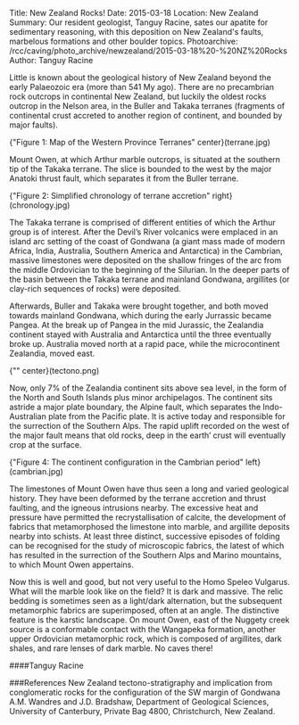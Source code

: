Title: New Zealand Rocks!
Date: 2015-03-18
Location: New Zealand
Summary: Our resident geologist, Tanguy Racine, sates our apatite for sedimentary reasoning, with this deposition on New Zealand's faults, marbelous formations and other boulder topics.
Photoarchive: /rcc/caving/photo_archive/newzealand/2015-03-18%20-%20NZ%20Rocks
Author: Tanguy Racine

Little is known about the geological history of New Zealand beyond the early Palaeozoic era (more than 541 My ago).  There are no precambrian rock outcrops in continental New Zealand, but luckily the oldest rocks outcrop in the Nelson area, in the Buller and Takaka terranes (fragments of continental crust accreted to another region of continent, and bounded by major faults).

{"Figure 1: Map of the Western Province Terranes" center}(terrane.jpg)

Mount Owen, at which Arthur marble outcrops, is situated at the southern tip of the Takaka terrane. The slice is bounded to the west by the major Anatoki thrust fault, which separates it from the Buller terrane.

{"Figure 2: Simplified chronology of terrane accretion" right}(chronology.jpg)

The Takaka terrane is comprised of different entities of which the Arthur group is of interest. After the Devil’s River volcanics were emplaced  in an island arc setting of the coast of Gondwana (a giant mass made of modern Africa, India, Australia, Southern America and Antarctica) in the Cambrian, massive limestones were deposited on the shallow fringes of the arc from the middle Ordovician to the beginning of the Silurian. In the deeper parts of the basin between the Takaka terrane and mainland Gondwana, argillites (or clay-rich sequences of rocks) were deposited.

Afterwards, Buller and Takaka were brought together, and both moved towards mainland Gondwana, which during the early Jurrassic became Pangea. At the break up of Pangea in the mid Jurassic, the Zealandia continent stayed with Australia and Antarctica until the three eventually broke up. Australia moved north at a rapid pace, while the microcontinent Zealandia, moved east.

{"" center}(tectono.png)

Now, only 7% of the Zealandia continent sits above sea level, in the form of the North and South Islands plus minor archipelagos. The continent sits astride a major plate boundary, the Alpine fault, which separates the Indo-Australian plate from the Pacific plate. It is active today and responsible for the surrection of the Southern Alps. The rapid uplift recorded on the west of the major fault means that old rocks, deep in the earth’ crust will eventually crop at the surface.

{"Figure 4: The continent configuration in the Cambrian period" left}(cambrian.jpg)

The limestones of Mount Owen have thus seen a long and varied geological history. They have been deformed by the terrane accretion and thrust faulting, and the igneous intrusions nearby. The excessive heat and pressure have permitted the recrystallisation of calcite, the development of fabrics that metamorphosed the limestone into marble, and argillite deposits nearby into schists. At least three distinct, successive episodes of folding can be recognised for the study of microscopic fabrics, the latest of which has resulted in the surrection of the Southern Alps and Marino mountains, to which Mount Owen appertains.

Now this is well and good, but not very useful to the Homo Speleo Vulgarus. What will the marble look like on the field? It is dark and massive. The relic bedding is sometimes seen as a light/dark alternation, but the subsequent metamorphic fabrics are superimposed, often at an angle. The distinctive feature is the karstic landscape. On mount Owen, east of the Nuggety creek source is a conformable contact with the Wangapeka formation, another upper Ordovician metamorphic rock, which is composed of argillites, dark shales, and rare lenses of dark marble. No caves there!

####Tanguy Racine

###References
New Zealand tectono-stratigraphy and implication from conglomeratic rocks for the configuration of the SW margin of Gondwana A.M. Wandres and J.D. Bradshaw, Department of Geological Sciences, University of Canterbury, Private Bag 4800, Christchurch, New Zealand.
